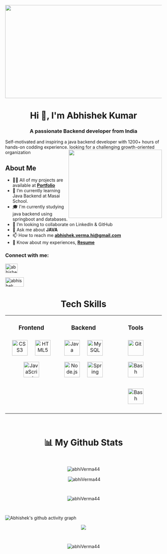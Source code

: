 <p align="center"> <img  src="https://thumbs.dreamstime.com/b/software-development-business-process-automation-internet-technology-concept-virtual-screen-software-development-143587196.jpg" height="300" width="1000"  /> </p>


<h1 align="center">Hi 👋, I'm Abhishek Kumar</h1>
<h3 align="center">A passionate Backend developer from India</h3>
Self-motivated and inspiring a java backend developer with 1200+ hours of hands-on codding experience. looking for a challenging growth-oriented organization

<img align="right" height="220" width="300" src="https://thumbs.gfycat.com/NearAdolescentBlackfly-max-1mb.gif"/>

## About Me


- 👨‍💻 All of my projects are available at
[**Portfolio**](https://abhiVerma44.github.io/Abhishek-kumar.github.io/)
- 🌱 I’m currently learning Java Backend at Masai School.
- 🎓  I'm currently studying java backend using springboot and databases.
- 👯 I’m looking to collaborate on LinkedIn & GitHub
- 💬 Ask me about **JAVA** 
- 📫 How to reach me **abhishek.verma.hi@gmail.com**
- 📄 Know about my experiences,
[**Resume**](https://drive.google.com/file/d/1lPUFnkdp0caodIiIxaXAWGhEbwoBChLq/view?usp=share_link)


<h3 align="left">Connect with me:</h3>
<p align="left">
  <a href="https://www.linkedin.com/in/abhishek-kumar-771b9622b/?midToken=AQGGPq-5LKrLLQ&midSig=067Gg5pinO4Gs1&trk=eml-email_network_conversations_01-header-33-profile&trkEmail=eml-email_network_conversations_01-header-33-profile-null-fzywud%7El88tbumi%7Er0-null-neptune%2Fprofile%7Evanity%2Eview" 
    ><img
      align="center"
      src="https://raw.githubusercontent.com/rahuldkjain/github-profile-readme-generator/master/src/images/icons/Social/linked-in-alt.svg"
      alt="abhishek kumar"
      height="30"
      width="40"
  /></a>
</p>
<p align="left">
  <a href="https://leetcode.com/abhi_Verma-725606/" 
    ><img
      align="center"
      src="https://user-images.githubusercontent.com/103949784/226130323-e28e31d0-9d78-4648-bf8b-a43a31baaa3f.png"
      alt="abhishek kumar"
      height="30"
      width="60"
  /></a>
</p>
<h1 align="center">Tech Skills</h1>
<div align="center"><table><tr><td valign="top" width="33%">



### <div align="center">Frontend  </div>
<div align="center">  
<a href="https://www.w3schools.com/css/" target="_blank"><img style="margin: 10px" src="https://profilinator.rishav.dev/skills-assets/css3-original-wordmark.svg" alt="CSS3" height="50" /></a>  
<a href="https://en.wikipedia.org/wiki/HTML5" target="_blank"><img style="margin: 10px" src="https://profilinator.rishav.dev/skills-assets/html5-original-wordmark.svg" alt="HTML5" height="50" /></a>  
<a href="https://www.javascript.com/" target="_blank"><img style="margin: 10px" src="https://profilinator.rishav.dev/skills-assets/javascript-original.svg" alt="JavaScript" height="50" /></a>  
</div>

</td><td valign="top" width="33%">




### <div align="center">Backend  </div>
<div align="center">  
<a href="https://www.java.com/" target="_blank"><img style="margin: 10px" src="https://profilinator.rishav.dev/skills-assets/java-original-wordmark.svg" alt="Java" height="50" /></a>  
<a href="https://www.mysql.com/" target="_blank"><img style="margin: 10px" src="https://profilinator.rishav.dev/skills-assets/mysql-original-wordmark.svg" alt="MySQL" height="50" /></a>  
<a href="https://nodejs.org/" target="_blank"><img style="margin: 10px" src="https://user-images.githubusercontent.com/103949784/226129757-262c692c-f94b-4fa9-ad02-da4911448b24.png" alt="Node.js" height="50" /></a>  
<a href="https://docs.spring.io/spring-framework/docs/3.0.x/reference/expressions.html#:~:text=The%20Spring%20Expression%20Language%20(SpEL,and%20basic%20string%20templating%20functionality." target="_blank"><img style="margin: 10px" src="https://profilinator.rishav.dev/skills-assets/springio-icon.svg" alt="Spring" height="50" /></a>  
</div>

</td><td valign="top" width="33%">



### <div align="center">Tools  </div>
<div align="center">  

<a href="https://github.com/" target="_blank"><img style="margin: 10px" src="https://profilinator.rishav.dev/skills-assets/git-scm-icon.svg" alt="Git" height="50" /></a>  
<a href="https://www.gnu.org/software/bash/" target="_blank"><img style="margin: 10px" src="https://user-images.githubusercontent.com/103949784/226129754-dfead283-2c6d-4021-bd13-ec5ada8533a7.png" alt="Bash" height="50" /></a>  
  
  <a href="https://www.gnu.org/software/bash/" target="_blank"><img style="margin: 10px" src="https://user-images.githubusercontent.com/103949784/226129776-65e8f610-6842-42b2-9719-b3585fba9ba7.png" alt="Bash" height="50" /></a>  
</div>
  
   

</td></tr></table>  </div>

<br/> 



<h1 align="center">📊 My Github Stats</h1>
<br/>
<!-- ![Abhishek's github activity graph](https://github-readme-stats.vercel.app/api/top-langs?username=abhi-shek-bhandari&show_icons=true&theme=dark&locale=en&layout=compact) -->
<!-- [![Top Langs](https://github-readme-stats.vercel.app/api/top-langs/?username=anuraghazra)](https://github.com/anuraghazra/github-readme-stats) -->



<p align="center"><img align="center" src="https://github-readme-stats.vercel.app/api/top-langs?username=abhiVerma44&theme=dark&locale=en&layout=compact" alt="abhiVerma44" /></p>

<p align="center">&nbsp;<img align="center" src="https://github-readme-stats.vercel.app/api?username=abhiVerma44&theme=dark" alt="abhiVerma44" /></p>
<br/>

<p align="center"><img align="center" src="https://github-readme-streak-stats.herokuapp.com/?user=abhiVerma44&show_icons=true&theme=dark" alt="abhiVerma44" /></p>
<br/>



![Abhishek's github activity graph](https://github-readme-activity-graph.vercel.app/graph?username=abhiVerma44&theme=dracula)
<p align="center">
  <a  href="https://github.com/ryo-ma/github-profile-trophy">
    <img src="https://github-profile-trophy.vercel.app/?username=abhiVerma44&column=7&theme=onedark" />
  </a>
</p>

<br/>

<p align="center"> <img src="https://komarev.com/ghpvc/?username=abhiVerma44&label=Profile%20views&color=0e75b6&style=flat" alt="abhiVerma44" /> </p>
